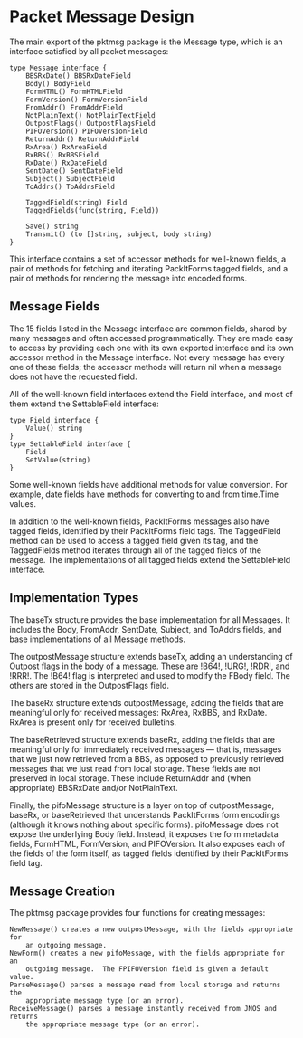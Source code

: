 # Packet Message Design

The main export of the pktmsg package is the Message type, which is an interface
satisfied by all packet messages:

    type Message interface {
        BBSRxDate() BBSRxDateField
        Body() BodyField
        FormHTML() FormHTMLField
        FormVersion() FormVersionField
        FromAddr() FromAddrField
        NotPlainText() NotPlainTextField
        OutpostFlags() OutpostFlagsField
        PIFOVersion() PIFOVersionField
        ReturnAddr() ReturnAddrField
        RxArea() RxAreaField
        RxBBS() RxBBSField
        RxDate() RxDateField
        SentDate() SentDateField
        Subject() SubjectField
        ToAddrs() ToAddrsField

        TaggedField(string) Field
        TaggedFields(func(string, Field))

        Save() string
        Transmit() (to []string, subject, body string)
    }

This interface contains a set of accessor methods for well-known fields, a pair
of methods for fetching and iterating PackItForms tagged fields, and a pair of
methods for rendering the message into encoded forms.

## Message Fields

The 15 fields listed in the Message interface are common fields, shared by many
messages and often accessed programmatically.  They are made easy to access by
providing each one with its own exported interface and its own accessor method
in the Message interface.  Not every message has every one of these fields; the
accessor methods will return nil when a message does not have the requested
field.

All of the well-known field interfaces extend the Field interface, and most of
them extend the SettableField interface:

    type Field interface {
        Value() string
    }
    type SettableField interface {
        Field
        SetValue(string)
    }

Some well-known fields have additional methods for value conversion.  For
example, date fields have methods for converting to and from time.Time values.

In addition to the well-known fields, PackItForms messages also have tagged
fields, identified by their PackItForms field tags.  The TaggedField method can
be used to access a tagged field given its tag, and the TaggedFields method
iterates through all of the tagged fields of the message.  The implementations
of all tagged fields extend the SettableField interface.

## Implementation Types

The baseTx structure provides the base implementation for all Messages.  It
includes the Body, FromAddr, SentDate, Subject, and ToAddrs fields, and base
implementations of all Message methods.

The outpostMessage structure extends baseTx, adding an understanding of Outpost
flags in the body of a message.  These are !B64!, !URG!, !RDR!, and !RRR!.  The
!B64! flag is interpreted and used to modify the FBody field.  The others are
stored in the OutpostFlags field.

The baseRx structure extends outpostMessage, adding the fields that are
meaningful only for received messages:  RxArea, RxBBS, and RxDate.  RxArea is
present only for received bulletins.

The baseRetrieved structure extends baseRx, adding the fields that are
meaningful only for immediately received messages — that is, messages that we
just now retrieved from a BBS, as opposed to previously retrieved messages that
we just read from local storage.  These fields are not preserved in local
storage.  These include ReturnAddr and (when appropriate) BBSRxDate and/or
NotPlainText.

Finally, the pifoMessage structure is a layer on top of outpostMessage, baseRx,
or baseRetrieved that understands PackItForms form encodings (although it knows
nothing about specific forms).  pifoMessage does not expose the underlying Body
field.  Instead, it exposes the form metadata fields, FormHTML, FormVersion, and
PIFOVersion.  It also exposes each of the fields of the form itself, as tagged
fields identified by their PackItForms field tag.

## Message Creation

The pktmsg package provides four functions for creating messages:

    NewMessage() creates a new outpostMessage, with the fields appropriate for
        an outgoing message.
    NewForm() creates a new pifoMessage, with the fields appropriate for an
        outgoing message.  The FPIFOVersion field is given a default value.
    ParseMessage() parses a message read from local storage and returns the
        appropriate message type (or an error).
    ReceiveMessage() parses a message instantly received from JNOS and returns
        the appropriate message type (or an error).

